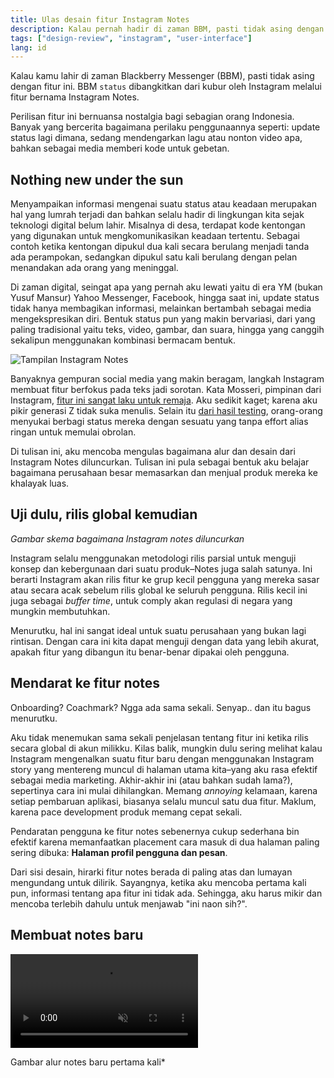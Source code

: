 ```yaml
---
title: Ulas desain fitur Instagram Notes
description: Kalau pernah hadir di zaman BBM, pasti tidak asing dengan fitur ini. BBM status dibangkitkan dari kubur oleh Instagram.
tags: ["design-review", "instagram", "user-interface"] 
lang: id
---
```


Kalau kamu lahir di zaman Blackberry Messenger (BBM), pasti tidak asing dengan fitur ini. BBM `status` dibangkitkan dari kubur oleh Instagram melalui fitur bernama Instagram Notes.

Perilisan fitur ini bernuansa nostalgia bagi sebagian orang Indonesia. Banyak yang bercerita bagaimana perilaku penggunaannya seperti: update status lagi dimana, sedang mendengarkan lagu atau nonton video apa, bahkan sebagai media memberi kode untuk gebetan.

## Nothing new under the sun

Menyampaikan informasi mengenai suatu status atau keadaan merupakan hal yang lumrah terjadi dan bahkan selalu hadir di lingkungan kita sejak teknologi digital belum lahir. Misalnya di desa, terdapat kode kentongan yang digunakan untuk mengkomunikasikan keadaan tertentu. Sebagai contoh ketika kentongan dipukul dua kali secara berulang menjadi tanda ada perampokan, sedangkan dipukul satu kali berulang dengan pelan menandakan ada orang yang meninggal.

Di zaman digital, seingat apa yang pernah aku lewati yaitu di era YM (bukan Yusuf Mansur) Yahoo Messenger, Facebook, hingga saat ini, update status tidak hanya membagikan informasi, melainkan bertambah sebagai media mengekspresikan diri. Bentuk status pun yang makin bervariasi, dari yang paling tradisional yaitu teks, video, gambar, dan suara, hingga yang canggih sekalipun menggunakan kombinasi bermacam bentuk.

![Tampilan Instagram Notes](https://res.cloudinary.com/afnizarnur/image/upload/afnizarnur.com/instagram-notes_uc3few.png)

Banyaknya gempuran social media yang makin beragam, langkah Instagram membuat fitur berfokus pada teks jadi sorotan. Kata Mosseri, pimpinan dari Instagram, [fitur ini sangat laku untuk remaja](https://twitter.com/mosseri/status/1620099432040771584?lang=en). Aku sedikit kaget; karena aku pikir generasi Z tidak suka menulis. Selain itu [dari hasil testing](https://about.fb.com/news/2022/12/sharing-features-on-instagram-notes-group-profiles-and-more/), orang-orang menyukai berbagi status mereka dengan sesuatu yang tanpa effort alias ringan untuk memulai obrolan.

Di tulisan ini, aku mencoba mengulas bagaimana alur dan desain dari Instagram Notes diluncurkan. Tulisan ini pula sebagai bentuk aku belajar bagaimana perusahaan besar memasarkan dan menjual produk mereka ke khalayak luas.

## Uji dulu, rilis global kemudian

*Gambar skema bagaimana Instagram notes diluncurkan*

Instagram selalu menggunakan metodologi rilis parsial untuk menguji konsep dan kebergunaan dari suatu produk–Notes juga salah satunya. Ini berarti Instagram akan rilis fitur ke grup kecil pengguna yang mereka sasar atau secara acak sebelum rilis global ke seluruh pengguna. Rilis kecil ini juga sebagai *buffer time*, untuk comply akan regulasi di negara yang mungkin membutuhkan.

Menurutku, hal ini sangat ideal untuk suatu perusahaan yang bukan lagi rintisan. Dengan cara ini kita dapat menguji dengan data yang lebih akurat, apakah fitur yang dibangun itu benar-benar dipakai oleh pengguna.

## Mendarat ke fitur notes

Onboarding? Coachmark? Ngga ada sama sekali. Senyap.. dan itu bagus menurutku.

Aku tidak menemukan sama sekali penjelasan tentang fitur ini ketika rilis secara global di akun milikku. Kilas balik, mungkin dulu sering melihat kalau Instagram mengenalkan suatu fitur baru dengan menggunakan Instagram story yang mentereng muncul di halaman utama kita–yang aku rasa efektif sebagai media marketing. Akhir-akhir ini (atau bahkan sudah lama?), sepertinya cara ini mulai dihilangkan. Memang *annoying* kelamaan, karena setiap pembaruan aplikasi, biasanya selalu muncul satu dua fitur. Maklum, karena pace development produk memang cepat sekali.

Pendaratan pengguna ke fitur notes sebenernya cukup sederhana bin efektif karena memanfaatkan placement cara masuk di dua halaman paling sering dibuka: **Halaman profil pengguna dan pesan**.

Dari sisi desain, hirarki fitur notes berada di paling atas dan lumayan mengundang untuk dilirik. Sayangnya, ketika aku mencoba pertama kali pun, informasi tentang apa fitur ini tidak ada. Sehingga, aku harus mikir dan mencoba terlebih dahulu untuk menjawab "ini naon sih?".

## Membuat notes baru

<video autoplay loop muted playsinline>
  <source src="https://res.cloudinary.com/afnizarnur/video/upload/afnizarnur.com/opening-notes-button_3_1_wfhu51.mp4" type="video/mp4">
</video>

Gambar alur notes baru pertama kali*
